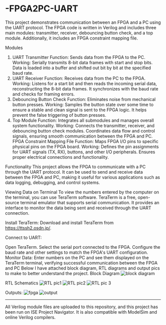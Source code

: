 # -FPGA2PC-UART
This project demonstrates communication between an FPGA and a PC using the UART protocol. The FPGA code is written in Verilog and includes three main modules: transmitter, receiver, debouncing button check, and a top module. Additionally, it includes an FPGA constraint mapping file.

Modules
1. UART Transmitter
Function: Sends data from the FPGA to the PC.
Working: Serially transmits 8-bit data frames with start and stop bits. Data is loaded into a buffer and shifted out bit by bit at the specified baud rate.
2. UART Receiver
Function: Receives data from the PC to the FPGA.
Working: Listens for a start bit and then reads the incoming serial data, reconstructing the 8-bit data frames. It synchronizes with the baud rate and checks for framing errors.
3. Debouncing Button Check
Function: Eliminates noise from mechanical button presses.
Working: Samples the button state over some time to ensure a stable and clean signal is sent to the FPGA logic. It helps prevent the false triggering of button presses.
4. Top Module
Function: Integrates all submodules and manages overall system functionality.
Working: Connects the transmitter, receiver, and debouncing button check modules. Coordinates data flow and control signals, ensuring smooth communication between the FPGA and PC.
FPGA Constraint Mapping File
Function: Maps FPGA I/O pins to specific physical pins on the FPGA board.
Working: Defines the pin assignments for UART signals (TX, RX), buttons, and other I/O peripherals. Ensures proper electrical connections and functionality.

Functionality
This project allows the FPGA to communicate with a PC through the UART protocol. It can be used to send and receive data between the FPGA and PC, making it useful for various applications such as data logging, debugging, and control systems.

Viewing Data on Terminal
To view the numbers entered by the computer on the terminal, you can use TeraTerm software. TeraTerm is a free, open-source terminal emulator that supports serial communication. It provides an interface to monitor the data being sent and received through the UART connection.

Install TeraTerm: Download and install TeraTerm from https://ttssh2.osdn.jp/.

Connect to UART:

Open TeraTerm.
Select the serial port connected to the FPGA.
Configure the baud rate and other settings to match the FPGA's UART configuration.
Monitor Data: Enter numbers on the PC and see them displayed on the TeraTerm terminal, verifying successful communication between the FPGA and PC
Below I have attached block diagram, RTL diagrams and output pics to make to better understand the project.
Block Diagram
![block diagram](https://github.com/Faumaaa/-FPGA2PC-UART/assets/134162066/8422fcd5-4bf0-468e-acc2-77fd9cdd229c)

RTL Schematics
![RTL pic1](https://github.com/Faumaaa/-FPGA2PC-UART/assets/134162066/5687140d-3228-46f4-9282-84e68b7f7108)
![RTL pic2](https://github.com/Faumaaa/-FPGA2PC-UART/assets/134162066/edc5e170-5c2a-4bfb-915f-ec1094d73194)
![RTL pic 3](https://github.com/Faumaaa/-FPGA2PC-UART/assets/134162066/4788ea4f-114a-4bc2-8fb8-f0a051e54427)

Outputs:
![fpga](https://github.com/Faumaaa/-FPGA2PC-UART/assets/134162066/dee6773a-61fd-4253-8412-bbc90ecd1ed3)
![output](https://github.com/Faumaaa/-FPGA2PC-UART/assets/134162066/966c1b67-65de-4328-b5f1-2df5063fec17)

---
All Verilog module files are uploaded to this repository, and this project has been run on ISE Project Navigator. It is also compatible with ModelSim and online Verilog compilers.
